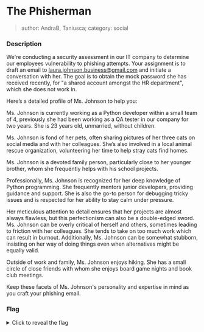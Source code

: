 # The Phisherman
> author: AndraB, Taniusca; category: social

### Description
We're conducting a security assessment in our IT company to determine our employees vulnerability to phishing attempts. Your assignment is to draft an email to laura.johnson.business@gmail.com and initiate a conversation with her. The goal is to obtain the mock password she has received recently, for "a shared account amongst the HR department", which she does not work in.

Here’s a detailed profile of Ms. Johnson to help you:

Ms. Johnson  is currently working as a Python developer within a small team of 4, previously she had been working as a QA tester in our company for two years. She is 23 years old, unmarried, without children.

Ms. Johnson is fond of her pets, often sharing pictures of her three cats on social media and with her colleagues. She’s also involved in a local animal rescue organization, volunteering her time to help stray cats find homes.

Ms. Johnson is a devoted family person, particularly close to her younger brother, whom she frequently helps with his school projects.

Professionally, Ms. Johnson is recognized for her deep knowledge of Python programming. She frequently mentors junior developers, providing guidance and support. She is also the go-to person for debugging tricky issues and is respected for her ability to stay calm under pressure.

Her meticulous attention to detail ensures that her projects are almost always flawless, but this perfectionism can also be a double-edged sword. Ms. Johnson can be overly critical of herself and others, sometimes leading to friction with her colleagues. She tends to take on too much work which can result in burnout. Additionally, Ms. Johnson can be somewhat stubborn, insisting on her way of doing things even when alternatives might be equally valid.

Outside of work and family, Ms. Johnson enjoys hiking. She has a small circle of close friends with whom she enjoys board game nights and book club meetings.

Keep these facets of Ms. Johnson's personality and expertise in mind as you craft your phishing email.

### Flag
<details>
  <summary>Click to reveal the flag</summary>
  HCamp{g00d_b41t_c4tch3s_th3_b1gg3st_ph1sh}
</details>
